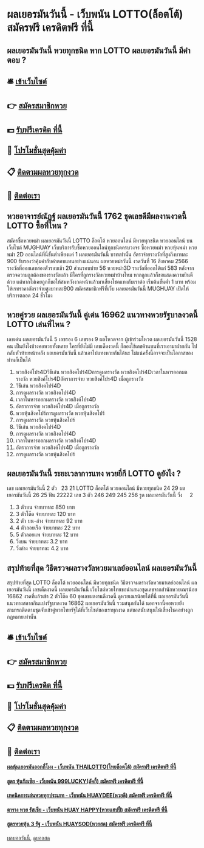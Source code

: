 # ผลเยอรมันวันนี้ - เว็บพนัน LOTTO(ล็อตโต้) สมัครฟรี เครดิตฟรี ที่นี้
## ผลเยอรมันวันนี้ หวยทุกชนิด หาก LOTTO ผลเยอรมันวันนี้ มีคำตอบ ?

## 🛎 [เข้าเว็บไซต์](https://bit.ly/3BG5bNw)
## 👉 [สมัครสมาชิกหวย](https://bit.ly/3BG5bNw)
## 💵 [รับฟรีเครดิต ที่นี้](https://bit.ly/3C3mvgS)
## 👑 [โปรโมชั่นสุดคุ้มค่า](https://bit.ly/3C3mvgS)
## 📋 [ติดตามผลหวยทุกงวด](https://bit.ly/3C3mvgS)
## 📱 [ติดต่อเรา](https://bit.ly/3C3mvgS)

## หวยอาจารย์ณัฏฐ์ ผลเยอรมันวันนี้ 1762 ชุดเลขดีมีผลงานงวดนี้ LOTTO ซื้อที่ไหน ?
สมัครซื้อหวยพม่า ผลเยอรมันวันนี้ LOTTO ล็อตโต้ หวยออนไลน์ มีหวยทุกชนิด หวยออนไลน์ บนเว็บไซต์ MUGHUAY เว็บบริการรับซื้อหวยออนไลน์ทุกชนิดครบวงจร ซื้อหวยพม่า หวยหุ้นพม่า หวยพม่า 2D ออนไลน์ที่นี่ขั้นต่ำเพียงแค่ 1 ผลเยอรมันวันนี้ บาทเท่านั้น อัตราจ่ายรางวัลที่สูงถึงบาทละ 900 รับรองว่าคุ้มค่ากับค่าตอบแทนอย่างแน่นอน
ผลหวยพม่าวันนี้ งวดวันที่ 16 สิงหาคม 2566 รางวัลที่ออกเลขสองตัวรอบเช้า 20 ส่วนรอบบ่าย 56 หวยพม่า3D รางวัลที่ออกได้แก่ 583 หลังจากตรวจความถูกต้องของรางวัลแล้ว มีใครที่ถูกรางวัลหวยพม่าบ้างไหม หากถูกแล้วก็ขอแสดงความยินดีด้วย แต่หากไม่เคยถูกก็ขอให้สมหวังงวดหน้าแล้วมาเสี่ยงโชคแทงกับเราต่อ เริ่มต้นขั้นต่ำ 1 บาท พร้อมให้เรทราคาอัตราจ่ายสูงบาทละ900 สมัครสมาชิกฟรีที่เว็บ ผลเยอรมันวันนี้ MUGHUAY เปิดให้บริการตลอด 24 ชั่วโมง

## หวยคู่รวย ผลเยอรมันวันนี้ คู่เด่น 16962 แนวทางหวยรัฐบาลงวดนี้ LOTTO เล่นที่ไหน ?
เลขเด่น ผลเยอรมันวันนี้ 5
เลขรอง 6
เลขรอง 9
ผลโหวตจาก ผู้เข้าร่วมโหวต ผลเยอรมันวันนี้ 1528 คน
เป็นยังไงบ้างคอหวยทั้งหลาย ใครที่ยังไม่มี เลขเด็ดงวดนี้ ก็ลองใช้เลขด้านบนที่เราเอามาฝากกัน ไปกลับหัวท้ายหน้าหลัง ผลเยอรมันวันนี้ แล้วเอาไปแทงหวยกันได้นะ ไม่แน่ครั้งนี้อาจจะเป็นโอกาสของท่านก็เป็นได้
1. หวยสิงค์โปร4Dวิธีเล่น หวยสิงคโปร์4Dการดูผลรางวัล หวยสิงคโปร์4Dเวลาในหารออกผลรางวัล หวยสิงค์โปร4Dอัตราการจ่าย หวยสิงค์โปร4D เมื่อถูกรางวัล
2. วิธีเล่น หวยสิงคโปร์4D
3. การดูผลรางวัล หวยสิงคโปร์4D
4. เวลาในหารออกผลรางวัล หวยสิงค์โปร4D
5. อัตราการจ่าย หวยสิงค์โปร4D เมื่อถูกรางวัล
6. หวยหุ้นสิงคโปร์การดูผลรางวัล หวยหุ้นสิงคโปร์
7. การดูผลรางวัล หวยหุ้นสิงคโปร์
8. วิธีเล่น หวยสิงคโปร์4D
9. การดูผลรางวัล หวยสิงคโปร์4D
10. เวลาในหารออกผลรางวัล หวยสิงค์โปร4D
11. อัตราการจ่าย หวยสิงค์โปร4D เมื่อถูกรางวัล
12. การดูผลรางวัล หวยหุ้นสิงคโปร์

## ผลเยอรมันวันนี้ ระยะเวลาการแทง หวยยี่กี LOTTO ดูยังไง ?
เลข ผลเยอรมันวันนี้ 2 ตัว   23 21 LOTTO ล็อตโต้ หวยออนไลน์ มีหวยทุกชนิด 24 29 ผลเยอรมันวันนี้ 26 25
ฟัน 22222
เลข 3 ตัว 246 249 245 256
รูด ผลเยอรมันวันนี้ วิ่ง     2
1. 3 ตัวบน จ่ายบาทละ 850 บาท
2. 3 ตัวโต๊ด จ่ายบาทละ 120 บาท
3. 2 ตัว บน-ล่าง จ่ายบาทละ 92 บาท
4. 4 ตัวลอยเรือ จ่ายบาทละ 22 บาท
5. 5 ตัวลอยแพ จ่ายบาทละ 12 บาท
6. วิ่งบน จ่ายบาทละ 3.2 บาท
7. วิ่งล่าง จ่ายบาทละ 4.2 บาท

## สรุปท้ายที่สุด วิธีตรวจผลรางวัลหวยมาเลย์ออนไลน์ ผลเยอรมันวันนี้
สรุปท้ายที่สุด LOTTO ล็อตโต้ หวยออนไลน์ มีหวยทุกชนิด วิธีตรวจผลรางวัลหวยมาเลย์ออนไลน์ ผลเยอรมันวันนี้ เลขเด็ดงวดนี้ ผลเยอรมันวันนี้ เว็บไซต์หวยไทยขอนำเสนอชุดเลขจากสำนักหวยเณรน้อย 16862 งวดที่แล้วเข้า 2 ตัวโต๊ด 60 ชุดเลขผลงานดีงวดนี้ ดูหวยเณรน้อยได้ที่นี่ ผลเยอรมันวันนี้ แนวทางสลากกินแบ่งรัฐบาลงวด 16862 ผลเยอรมันวันนี้ รวมสนุกกันได้ นอกจากนี้คอหวยยังสามารถติดตามชุดจับเข้าคู่หวยไทยรัฐได้ที่เว็บไซต์ของเราทุกงวด แต่ขอสนับสนุนให้เสี่ยงโชคอย่างถูกกฎหมายเท่านั้น

## 🛎 [เข้าเว็บไซต์](https://bit.ly/3BG5bNw)
## 👉 [สมัครสมาชิกหวย](https://bit.ly/3BG5bNw)
## 💵 [รับฟรีเครดิต ที่นี้](https://bit.ly/3C3mvgS)
## 👑 [โปรโมชั่นสุดคุ้มค่า](https://bit.ly/3C3mvgS)
## 📋 [ติดตามผลหวยทุกงวด](https://bit.ly/3C3mvgS)
## 📱 [ติดต่อเรา](https://bit.ly/3C3mvgS)

#### [ผลหุ้นเยอรมันออกกี่โมง - เว็บพนัน THAILOTTO(ไทยล็อตโต้) สมัครฟรี เครดิตฟรี ที่นี้](https://atom.io/themes/ผลหุ้นเยอรมันออกกี่โมง%20-%20เว็บพนัน%20thailotto(ไทยล็อตโต้)%20สมัครฟรี%20เครดิตฟรี%20ที่นี้)
#### [สูตร หุ้นรัสเซีย - เว็บพนัน 999LUCKY(ลัคกี้) สมัครฟรี เครดิตฟรี ที่นี้](https://atom.io/themes/สูตร%20หุ้นรัสเซีย%20-%20เว็บพนัน%20999lucky(ลัคกี้)%20สมัครฟรี%20เครดิตฟรี%20ที่นี้)
#### [เทคนิคการเล่นหวยทุกประเภท - เว็บพนัน HUAYDEE(หวยดี) สมัครฟรี เครดิตฟรี ที่นี้](https://atom.io/themes/เทคนิคการเล่นหวยทุกประเภท%20-%20เว็บพนัน%20huaydee(หวยดี)%20สมัครฟรี%20เครดิตฟรี%20ที่นี้)
#### [ตาราง หวย รัสเซีย - เว็บพนัน HUAY HAPPY(หวยแฮปปี้) สมัครฟรี เครดิตฟรี ที่นี้](https://atom.io/themes/ตาราง%20หวย%20รัสเซีย%20-%20เว็บพนัน%20huay%20happy(หวยแฮปปี้)%20สมัครฟรี%20เครดิตฟรี%20ที่นี้)
#### [สูตรหวยหุ้น 3 รัฐ - เว็บพนัน HUAYSOD(หวยสด) สมัครฟรี เครดิตฟรี ที่นี้](https://atom.io/themes/สูตรหวยหุ้น%203%20รัฐ%20-%20เว็บพนัน%20huaysod(หวยสด)%20สมัครฟรี%20เครดิตฟรี%20ที่นี้)

[ผลบอลวันนี้](https://siamsport.tv "ผลบอลวันนี้"), [ดูบอลสด](https://siamsport.tv/ดูบอลสด "ดูบอลสด")